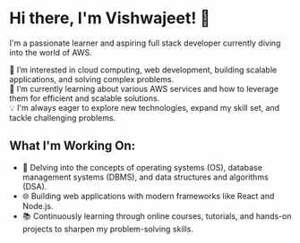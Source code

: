 # Hi there, I'm Vishwajeet! 👋

I'm a passionate learner and aspiring full stack developer currently diving into the world of AWS.

👀 I’m interested in cloud computing, web development, building scalable applications, and solving complex problems.  
🌱 I’m currently learning about various AWS services and how to leverage them for efficient and scalable solutions.  
💡 I'm always eager to explore new technologies, expand my skill set, and tackle challenging problems.

## What I'm Working On:
- 🚀 Delving into the concepts of operating systems (OS), database management systems (DBMS), and data structures and algorithms (DSA).
- 🌐 Building web applications with modern frameworks like React and Node.js.
- 📚 Continuously learning through online courses, tutorials, and hands-on projects to sharpen my problem-solving skills.




